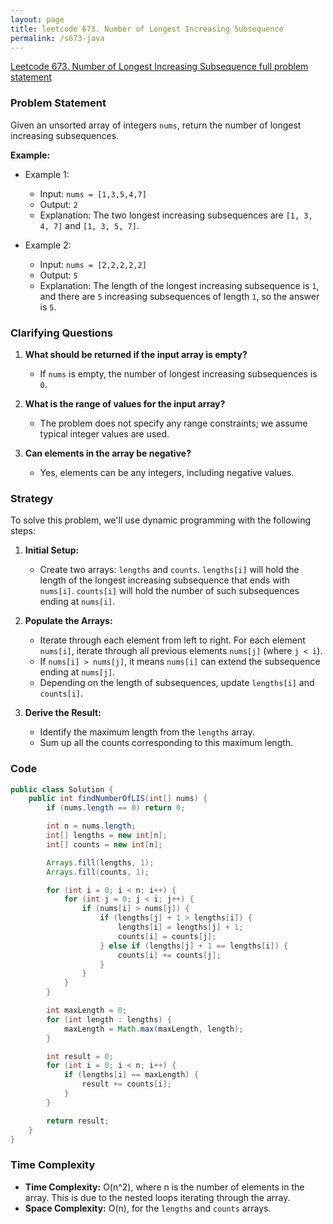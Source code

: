 ```yaml
---
layout: page
title: leetcode 673. Number of Longest Increasing Subsequence
permalink: /s673-java
---
```

[Leetcode 673. Number of Longest Increasing Subsequence full problem statement](https://algoadvance.github.io/algoadvance/l673)
### Problem Statement

Given an unsorted array of integers `nums`, return the number of longest increasing subsequences.

**Example:**

- Example 1:
  - Input: `nums = [1,3,5,4,7]`
  - Output: `2`
  - Explanation: The two longest increasing subsequences are `[1, 3, 4, 7]` and `[1, 3, 5, 7]`.

- Example 2:
  - Input: `nums = [2,2,2,2,2]`
  - Output: `5`
  - Explanation: The length of the longest increasing subsequence is `1`, and there are `5` increasing subsequences of length `1`, so the answer is `5`.

### Clarifying Questions

1. **What should be returned if the input array is empty?**
   - If `nums` is empty, the number of longest increasing subsequences is `0`.

2. **What is the range of values for the input array?**
   - The problem does not specify any range constraints; we assume typical integer values are used.

3. **Can elements in the array be negative?**
   - Yes, elements can be any integers, including negative values.

### Strategy

To solve this problem, we'll use dynamic programming with the following steps:

1. **Initial Setup:**
    - Create two arrays: `lengths` and `counts`. `lengths[i]` will hold the length of the longest increasing subsequence that ends with `nums[i]`. `counts[i]` will hold the number of such subsequences ending at `nums[i]`.

2. **Populate the Arrays:**
    - Iterate through each element from left to right. For each element `nums[i]`, iterate through all previous elements `nums[j]` (where `j < i`). 
    - If `nums[i] > nums[j]`, it means `nums[i]` can extend the subsequence ending at `nums[j]`.
    - Depending on the length of subsequences, update `lengths[i]` and `counts[i]`.

3. **Derive the Result:**
    - Identify the maximum length from the `lengths` array.
    - Sum up all the counts corresponding to this maximum length.

### Code

```java
public class Solution {
    public int findNumberOfLIS(int[] nums) {
        if (nums.length == 0) return 0;

        int n = nums.length;
        int[] lengths = new int[n];
        int[] counts = new int[n];

        Arrays.fill(lengths, 1);
        Arrays.fill(counts, 1);

        for (int i = 0; i < n; i++) {
            for (int j = 0; j < i; j++) {
                if (nums[i] > nums[j]) {
                    if (lengths[j] + 1 > lengths[i]) {
                        lengths[i] = lengths[j] + 1;
                        counts[i] = counts[j];
                    } else if (lengths[j] + 1 == lengths[i]) {
                        counts[i] += counts[j];
                    }
                }
            }
        }

        int maxLength = 0;
        for (int length : lengths) {
            maxLength = Math.max(maxLength, length);
        }

        int result = 0;
        for (int i = 0; i < n; i++) {
            if (lengths[i] == maxLength) {
                result += counts[i];
            }
        }

        return result;
    }
}
```

### Time Complexity

- **Time Complexity:** O(n^2), where n is the number of elements in the array. This is due to the nested loops iterating through the array.
- **Space Complexity:** O(n), for the `lengths` and `counts` arrays.